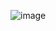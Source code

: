 ![image](https://user-images.githubusercontent.com/121132275/222549075-0b954a5c-4b5d-4895-ae6d-cc756eb29e25.png)
